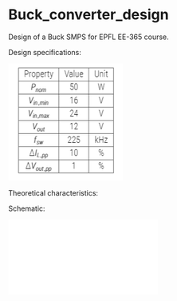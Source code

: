# Buck_converter_design
Design of a Buck SMPS for EPFL EE-365 course.

Design specifications:

![Alt Text](/Design_Specs.PNG)

Theoretical characteristics: 

Schematic: 

![Alt Text](/Schematic.pdf)
